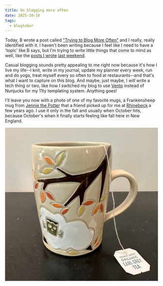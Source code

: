 ```yaml
---
title: On blogging more often
date: 2025-10-10
tags:
  - blogtober
---
```

Today, B wrote a post called ["Trying to Blog More Often"](https://binarydigit.city/trying-to-blog-more-often/) and I really, really identified with it. I haven't been writing because I feel like I need to have a 'topic' like B says, but I'm trying to write little things that come to mind as well, like the [posts I wrote](/weekend-break-from-social-media/) [last weekend](/writing-about-non-tech-things/). 

Casual blogging sounds pretty appealing to me right now because it's how I live my life--I knit, write in my journal, update my planner every week, run and do yoga, treat myself every so often to food at restaurants--and that's what I want to capture on this blog. And maybe, just maybe, I *will* write a tech thing or two, like how I switched my blog to use [Vento](https://vento.js.org) instead of Nunjucks for my 11ty templating system. Anything goes!

I'll leave you now with a photo of one of my favorite mugs, a Frankensheep mug from [Jennie the Potter](https://www.jenniethepotter.com) that a friend picked up for me at [Rhinebeck](https://sheepandwool.com) a few years ago. I use it only in the fall and usually when October hits, because October's when it finally starts feeling like fall here in New England.

![My Frankensheep mug filled with tasty, tasty Earl Grey tea.](../images/mug.jpg)

